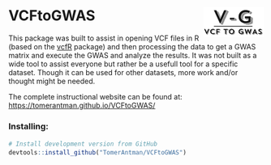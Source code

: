 
<!-- README.md is generated from README.Rmd. Please edit that file -->

# VCFtoGWAS <img src="man/figures/logo.png" align="right" alt="" width="120" />
This package was built to assist in opening VCF files in R (based on the [vcfR](https://knausb.github.io/vcfR_documentation/) package) and then processing the data to get a GWAS matrix and execute the GWAS and analyze the results. 
It was not built as a wide tool to assist everyone but rather be a usefull tool for a specific dataset. Though it can be used for other datasets, more work and/or thought might be needed. 

The complete instructional website can be found at: https://tomerantman.github.io/VCFtoGWAS/

### Installing:
``` r
# Install development version from GitHub
devtools::install_github("TomerAntman/VCFtoGWAS")
```


